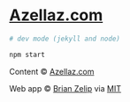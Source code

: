 # [Azellaz.com](https://www.azellaz.com)

```zsh
# dev mode (jekyll and node)

npm start

```

Content &copy; [Azellaz.com](https://www.azellaz.com)

Web app &copy; [Brian Zelip](http://zelip.me) via [MIT](LICENSE)

